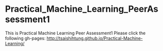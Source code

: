 # Practical_Machine_Learning_PeerAssessment1
This is Practical Machine Learning Peer Assessment1
Please click the following gh-pages: http://tsaishihtung.github.io/Practical-Machine-Learning/
